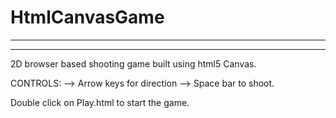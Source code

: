 # HtmlCanvasGame

__________________________________________________________________________________________________________________________________
__________________________________________________________________________________________________________________________________

2D browser based shooting game built using html5 Canvas.

CONTROLS:
--> Arrow keys for direction
--> Space bar to shoot.

Double click on Play.html to start the game.
